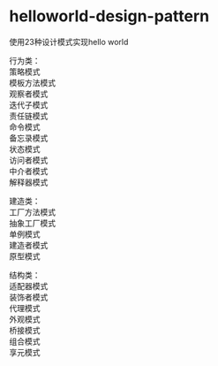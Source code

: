 # helloworld-design-pattern

使用23种设计模式实现hello world

行为类：  
    策略模式  
    模板方法模式  
    观察者模式  
    迭代子模式  
    责任链模式  
    命令模式  
    备忘录模式  
    状态模式  
    访问者模式  
    中介者模式  
    解释器模式    

建造类：  
    工厂方法模式  
    抽象工厂模式  
    单例模式  
    建造者模式  
    原型模式

结构类：  
    适配器模式  
    装饰者模式  
    代理模式  
    外观模式  
    桥接模式  
    组合模式  
    享元模式